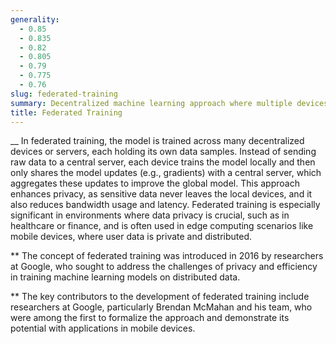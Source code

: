 ```yaml
---
generality:
  - 0.85
  - 0.835
  - 0.82
  - 0.805
  - 0.79
  - 0.775
  - 0.76
slug: federated-training
summary: Decentralized machine learning approach where multiple devices or nodes collaboratively train a shared model while keeping their data localized, rather than aggregating it centrally.
title: Federated Training
---
```


\_\_ In federated training, the model is trained across many decentralized devices or servers, each holding its own data samples. Instead of sending raw data to a central server, each device trains the model locally and then only shares the model updates (e.g., gradients) with a central server, which aggregates these updates to improve the global model. This approach enhances privacy, as sensitive data never leaves the local devices, and it also reduces bandwidth usage and latency. Federated training is especially significant in environments where data privacy is crucial, such as in healthcare or finance, and is often used in edge computing scenarios like mobile devices, where user data is private and distributed.

\*\* The concept of federated training was introduced in 2016 by researchers at Google, who sought to address the challenges of privacy and efficiency in training machine learning models on distributed data.

\*\* The key contributors to the development of federated training include researchers at Google, particularly Brendan McMahan and his team, who were among the first to formalize the approach and demonstrate its potential with applications in mobile devices.
